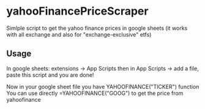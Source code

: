 # yahooFinancePriceScraper
Simlple script to get the yahoo finance prices in google sheets (it works with all exchange and also for "exchange-exclusive" etfs)

## Usage 
In google sheets: extensions -> App Scripts then in App Scripts -> add a file, paste this script and you are done!

Now in your google sheet file you have YAHOOFINANCE("TICKER") function <br> 
You can use directly =YAHOOFINANCE("GOOG") to get the price from yahoofinance
